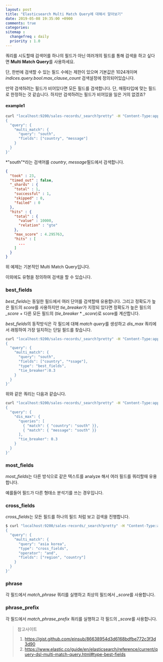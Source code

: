 ```yaml
---
layout: post
title: "Elasticsearch Multi Match Query에 대해서 알아보기"
date: 2019-05-08 19:35:00 +0900
comments: true
categories: 
sitemap :
  changefreq : daily
  priority : 1.0
---
```


쿼리를 시도할때 검색어를 하나의 필드가 아닌 여러개의 필드를 통해 검색을 하고 싶다면 **Multi Match Query**를 사용하세요. 

단, 한번에 검색할 수 있는 필드 수에는 제한이 있으며 기본값은 1024개이며 *indices.query.bool.max_clause_count* 검색설정에 정의되어있습니다.

만약 검색하려는 필드가 비어있다면 모든 필드를 검색합니다. 단, 매핑타입에 맞는 필드로 한정하는 것 같습니다. 하지만 검색하려는 필드가 비어있을 일은 거의 없겠죠?

#### example1

```bash
curl "localhost:9200/sales-records/_search?pretty" -H "Content-Type:application/json" -d '
{
  "query": {
    "multi_match": { 
      "query": "south", 
      "fields": ["country", "message"]
    }
  }
}'
```

*"south"*라는 검색어를 *country*, *message*필드에서 검색합니다.

```json
{
  "took" : 23,
  "timed_out" : false,
  "_shards" : {
    "total" : 1,
    "successful" : 1,
    "skipped" : 0,
    "failed" : 0
  },
  "hits" : {
    "total" : {
      "value" : 10000,
      "relation" : "gte"
    },
    "max_score" : 4.295763,
    "hits" : [
      ...
    ]
  }
}
```

위 예제는 기본적인 Multi Match Query입니다.

이외에도 유형을 정의하여 검색을 할 수 있습니다.

### best_fields
*best_fields*는 동일한 필드에서 여러 단어를 검색할때 유용합니다. 그리고 정확도가 높은 필드의 *score*를 사용하지만 *tie_breaker*가 지정되 있다면 정확도가 높은 필드의 *_score* + 다른 모든 필드의 (*tie_breaker* \* *_score*)로 score를 계산합니다.

*best_fields*의 동작방식은 각 필드에 대해 *match query*를 생성하고 *dis_max* 쿼리에서 래핑하여 가장 일치하는 단일 필드를 찾습니다. 


```bash
curl "localhost:9200/sales-records/_search?pretty" -H "Content-Type:application/json" -d '
{
  "query": {
    "multi_match": { 
      "query": "south", 
      "fields": ["country", "*ssage"],
      "type": "best_fields", 
      "tie_breaker":0.3
    }
  }
}'
```
위와 같은 쿼리는 다음과 같습니다.

```bash
curl "localhost:9200/sales-records/_search?pretty" -H "Content-Type:application/json" -d '
{
  "query": {
    "dis_max": {
      "queries": [
        { "match": { "country": "south" }},
        { "match": { "message": "south" }}
      ],
      "tie_breaker": 0.3
    }
  }
}'
```


### most_fields
*most_fields*는 다른 방식으로 같은 텍스트를 analyze 해서 여러 필드를 쿼리할때 유용합니다. 

예를들어 필드가 다른 형태소 분석기를 쓰는 경우입니다.

### cross_fields
*cross_fields*는 모든 필드를 하나의 필드 처럼 보고 검색을 진행합니다.

```bash
$ curl "localhost:9200/sales-records/_search?pretty" -H "Content-Type:application/json" -d '
{
  "query": {
    "multi_match": {
      "query": "asia korea",
      "type": "cross_fields",
      "operator": "and",
      "fields": ["region", "country"]
    }
  }
}'

```

### phrase
각 필드에서 *match_phrase* 쿼리를 실행하고 최상의 필드에서 *_score*를 사용합니다.

### phrase_prefix
각 필드에서 *match_phrase_prefix* 쿼리를 실행하고 각 필드의 *_score*를 사용합니다.

> 참고사이트
> 1. https://gist.github.com/einsub/86638954d3d6168bdfbe772c3f3d3d90
> 2. https://www.elastic.co/guide/en/elasticsearch/reference/current/query-dsl-multi-match-query.html#type-best-fields
